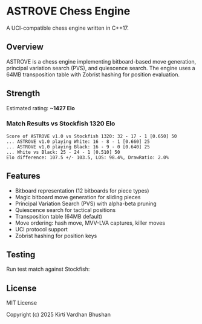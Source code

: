 # ASTROVE Chess Engine

A UCI-compatible chess engine written in C++17.

## Overview

ASTROVE is a chess engine implementing bitboard-based move generation, principal variation search (PVS), and quiescence search. The engine uses a 64MB transposition table with Zobrist hashing for position evaluation.


## Strength

Estimated rating: **~1427 Elo**

### Match Results vs Stockfish 1320 Elo
```
Score of ASTROVE v1.0 vs Stockfish 1320: 32 - 17 - 1 [0.650] 50
... ASTROVE v1.0 playing White: 16 - 8 - 1 [0.660] 25
... ASTROVE v1.0 playing Black: 16 - 9 - 0 [0.640] 25
... White vs Black: 25 - 24 - 1 [0.510] 50
Elo difference: 107.5 +/- 103.5, LOS: 98.4%, DrawRatio: 2.0%
```

## Features

- Bitboard representation (12 bitboards for piece types)
- Magic bitboard move generation for sliding pieces
- Principal Variation Search (PVS) with alpha-beta pruning
- Quiescence search for tactical positions
- Transposition table (64MB default)
- Move ordering: hash move, MVV-LVA captures, killer moves
- UCI protocol support
- Zobrist hashing for position keys

## Testing

Run test match against Stockfish:



## License

MIT License

Copyright (c) 2025 Kirti Vardhan Bhushan

